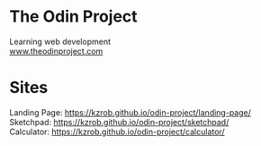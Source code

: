 # The Odin Project
Learning web development  
www.theodinproject.com

# Sites
Landing Page: https://kzrob.github.io/odin-project/landing-page/  
Sketchpad: https://kzrob.github.io/odin-project/sketchpad/  
Calculator: https://kzrob.github.io/odin-project/calculator/

